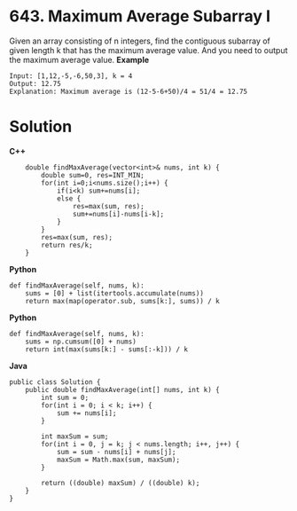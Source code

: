 # 643. Maximum Average Subarray I
Given an array consisting of n integers, find the contiguous subarray of given length k that has the maximum average value. 
And you need to output the maximum average value.
**Example**
```
Input: [1,12,-5,-6,50,3], k = 4
Output: 12.75
Explanation: Maximum average is (12-5-6+50)/4 = 51/4 = 12.75
```

# Solution
**C++**
```
    double findMaxAverage(vector<int>& nums, int k) {
        double sum=0, res=INT_MIN;
        for(int i=0;i<nums.size();i++) {
            if(i<k) sum+=nums[i];
            else {
                res=max(sum, res);
                sum+=nums[i]-nums[i-k];
            }
        }
        res=max(sum, res);
        return res/k;
    }
```

**Python**
```
def findMaxAverage(self, nums, k):
    sums = [0] + list(itertools.accumulate(nums))
    return max(map(operator.sub, sums[k:], sums)) / k
```

**Python**
```
def findMaxAverage(self, nums, k):
    sums = np.cumsum([0] + nums)
    return int(max(sums[k:] - sums[:-k])) / k
```

**Java**
```
public class Solution {
    public double findMaxAverage(int[] nums, int k) {
        int sum = 0;
        for(int i = 0; i < k; i++) {
            sum += nums[i];
        }
        
        int maxSum = sum;
        for(int i = 0, j = k; j < nums.length; i++, j++) {
            sum = sum - nums[i] + nums[j];
            maxSum = Math.max(sum, maxSum);
        }
        
        return ((double) maxSum) / ((double) k);
    }
}
```
